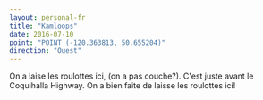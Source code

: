 ```yaml
---
layout: personal-fr
title: "Kamloops"
date: 2016-07-10
point: "POINT (-120.363813, 50.655204)" 
direction: "Ouest"
---
```


On a laise les roulottes ici, (on a pas couche?). C'est juste avant le Coquihalla Highway. On a bien faite de laisse les roulottes ici!

